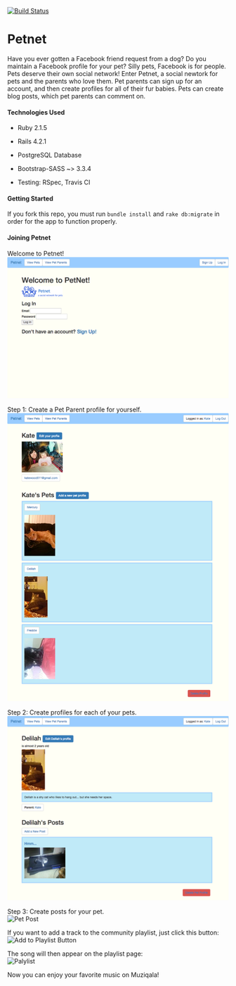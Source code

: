 [![Build Status](https://travis-ci.org/KateWood/petnet.svg?branch=master)](https://travis-ci.org/KateWood/petnet)

# Petnet

Have you ever gotten a Facebook friend request from a dog? Do you maintain a Facebook profile for your pet? Silly pets, Facebook is for people. Pets deserve their own social network! Enter Petnet, a social newtork for pets and the parents who love them.
Pet parents can sign up for an account, and then create profiles for all of their fur babies. Pets can create blog posts, which pet parents can comment on.

#### Technologies Used

* Ruby 2.1.5

* Rails 4.2.1

* PostgreSQL Database

* Bootstrap-SASS ~> 3.3.4

* Testing: RSpec, Travis CI

#### Getting Started

If you fork this repo, you must run `bundle install` and `rake db:migrate` in order for the app to function properly.

#### Joining Petnet

Welcome to Petnet!
<br>
![Petnet Landing Page](/app/assets/images/petnetlanding.png)

Step 1: Create a Pet Parent profile for yourself.
<br>
![Pet Parent Profile](/app/assets/images/petnetparent.png)

Step 2: Create profiles for each of your pets.
<br>
![Pet Profile](/app/assets/images/petnetpetprofile.png)

Step 3: Create posts for your pet.
<br>
![Pet Post](/app/assets/images/petnetposts.png)

If you want to add a track to the community playlist, just click this button:
<br>
![Add to Playlist Button](/app/assets/images/addtoplaylist.png)

The song will then appear on the playlist page:
<br>
![Palylist](/app/assets/images/playlist.png)

Now you can enjoy your favorite music on Muziqala!






